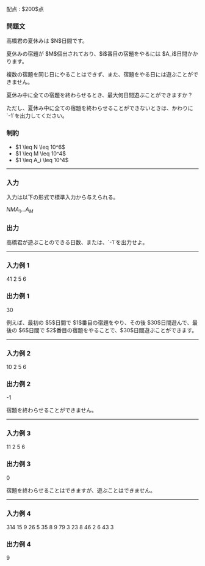 
<div>

<span>

<span>

<p>
配点 : $200$点
</p>

<div>

<section>

### **問題文**

<p>
高橋君の夏休みは $N$日間です。
</p>

<p>
夏休みの宿題が $M$個出されており、$i$番目の宿題をやるには $A_i$日間かかります。
</p>

<p>
複数の宿題を同じ日にやることはできず、また、宿題をやる日には遊ぶことができません。
</p>

<p>
夏休み中に全ての宿題を終わらせるとき、最大何日間遊ぶことができますか？
</p>

<p>
ただし、夏休み中に全ての宿題を終わらせることができないときは、かわりに `-1`を出力してください。
</p>

</section>

</div>

<div>

<section>

### **制約**

<ul>

<li>
$1 \leq N \leq 10^6$
</li>

<li>
$1 \leq M \leq 10^4$
</li>

<li>
$1 \leq A_i \leq 10^4$
</li>

</ul>

</section>

</div>

---

<div>

<div>

<section>

### **入力**

<p>
入力は以下の形式で標準入力から与えられる。
</p>

<div>

$N$$M$$A_1$$...$$A_M$
</div>

</section>

</div>

<div>

<section>

### **出力**

<p>
高橋君が遊ぶことのできる日数、または、`-1`を出力せよ。
</p>

</section>

</div>

</div>

---

<div>

<section>

### **入力例 1**

<div>

41 2
5 6

</div>

</section>

</div>

<div>

<section>

### **出力例 1**

<div>

30

</div>

<p>
例えば、最初の $5$日間で $1$番目の宿題をやり、その後 $30$日間遊んで、最後の $6$日間で $2$番目の宿題をやることで、$30$日間遊ぶことができます。
</p>

</section>

</div>

---

<div>

<section>

### **入力例 2**

<div>

10 2
5 6

</div>

</section>

</div>

<div>

<section>

### **出力例 2**

<div>

-1

</div>

<p>
宿題を終わらせることができません。
</p>

</section>

</div>

---

<div>

<section>

### **入力例 3**

<div>

11 2
5 6

</div>

</section>

</div>

<div>

<section>

### **出力例 3**

<div>

0

</div>

<p>
宿題を終わらせることはできますが、遊ぶことはできません。
</p>

</section>

</div>

---

<div>

<section>

### **入力例 4**

<div>

314 15
9 26 5 35 8 9 79 3 23 8 46 2 6 43 3

</div>

</section>

</div>

<div>

<section>

### **出力例 4**

<div>

9

</div>

</section>

</div>

</span>

</span>

</div>
